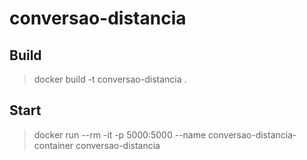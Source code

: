 # conversao-distancia


## Build

> docker build -t conversao-distancia .

## Start

> docker run --rm -it -p 5000:5000 --name conversao-distancia-container conversao-distancia